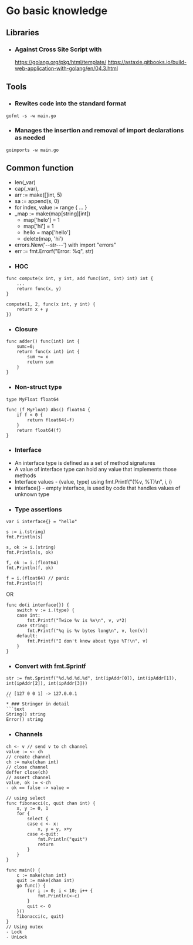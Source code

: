# Go basic knowledge

## Libraries
* ### Against Cross Site Script with 
	https://golang.org/pkg/html/template/
	https://astaxie.gitbooks.io/build-web-application-with-golang/en/04.3.html
## Tools
* ### Rewites code into the standard format
```text
gofmt -s -w main.go
```
* ### Manages the insertion and removal of import declarations as needed 
```text
goimports -w main.go
```
## Common function
- len(_var)
- cap(_var), 
- arr := make([]int, 5)
- sa := append(s, 0)
- for index, value := range { ... }
- _map := make(map[string][int])
    - map['helo'] = 1
    - map['hi'] = 1
    - hello = map['hello']
    - delete(map, 'hi')
- errors.New('--str---') with import "errors"
- err := fmt.Errorf("Error: %q", str)
* ### HOC
```text
func compute(x int, y int, add func(int, int) int) int {
    ...
    return func(x, y)
}

compute(1, 2, func(x int, y int) {
    return x + y
})
```
* ### Closure
```text
func adder() func(int) int {
    sum:=0;
    return func(x int) int {
        sum += x
        return sum
    }
}
```
* ### Non-struct type
```text
type MyFloat float64

func (f MyFloat) Abs() float64 {
	if f < 0 {
		return float64(-f)
	}
	return float64(f)
}
```
* ### Interface 
- An interface type is defined as a set of method signatures 
- A value of interface type can hold any value that implements those methods
- Interface values - (value, type) using fmt.Printf("(%v, %T)\n", i, i)
- interface{} - empty interface, is used by code that handles values of unknown type
* ### Type assertions
```text
var i interface{} = "hello"

s := i.(string)
fmt.Println(s)

s, ok := i.(string)
fmt.Println(s, ok)

f, ok := i.(float64)
fmt.Println(f, ok)

f = i.(float64) // panic
fmt.Println(f)
```
OR
```text
func do(i interface{}) {
	switch v := i.(type) {
	case int:
		fmt.Printf("Twice %v is %v\n", v, v*2)
	case string:
		fmt.Printf("%q is %v bytes long\n", v, len(v))
	default:
		fmt.Printf("I don't know about type %T!\n", v)
	}
}
```
* ### Convert with fmt.Sprintf
```text
str := fmt.Sprintf("%d.%d.%d.%d", int(ipAddr[0]), int(ipAddr[1]), int(ipAddr[2]), int(ipAddr[3]))

// [127 0 0 1] -> 127.0.0.1
``
* ### Stringer in detail
```text
String() string
Error() string 
```
* ### Channels
```text
ch <- v // send v to ch channel
value := <- ch
// create channel
ch := make(chan int)
// close channel
deffer close(ch)
// assert channel
value, ok := <-ch 
- ok == false -> value =

// using select 
func fibonacci(c, quit chan int) {
	x, y := 0, 1
	for {
		select {
		case c <- x:
			x, y = y, x+y
		case <-quit:
			fmt.Println("quit")
			return
		}
	}
}

func main() {
	c := make(chan int)
	quit := make(chan int)
	go func() {
		for i := 0; i < 10; i++ {
			fmt.Println(<-c)
		}
		quit <- 0
	}()
	fibonacci(c, quit)
}
// Using mutex 
- Lock
- UnLock
```
